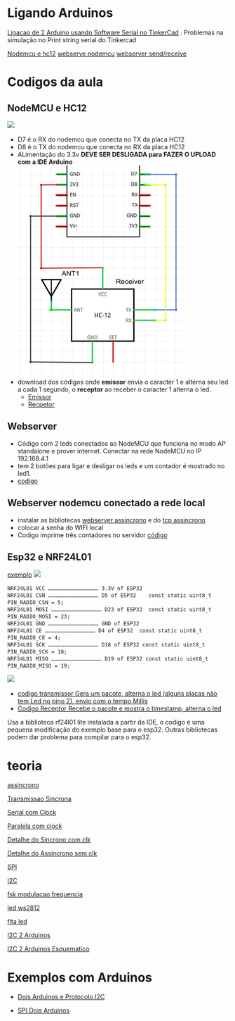 # Ligando Arduinos

[Ligacao de 2 Arduino usando Software Serial no TinkerCad](https://www.tinkercad.com/things/kE2oykfE4eb-software-serial) : Problemas na simulação no Print string serial do Tinkercad

[Nodemcu e hc12](https://www.esp8266.com/viewtopic.php?f=160&t=14367)
[webserve nodemcu](https://rees52.com/iot/4821-turn-onoff-led-via-web-server-using-nodemcu-esp8266-12e-board-kt574)
[webserver send/receive](https://randomnerdtutorials.com/esp8266-nodemcu-web-server-sent-events-sse/)

# Codigos da aula

## NodeMCU e HC12

![](https://howtomechatronics.com/wp-content/uploads/2017/07/HC-12-Wireless-Serial-Communication-Module.jpg?ezimgfmt=ng:webp/ngcb2)

* D7 é o RX do nodemcu que conecta no TX da placa HC12
* D8 é o TX do nodemcu que conecta no RX da placa HC12
* ALimentação do 3.3v **DEVE SER DESLIGADA para FAZER O UPLOAD com a IDE Arduino**
![](https://github.com/arduinoufv/inf351/blob/master/2022/Protocolos/Captura%20de%20tela%20de%202022-11-19%2013-07-43.png?raw=true)
* download dos códigos onde **emissor** envia o caracter 1 e alterna seu led a cada 1 segundo, o **receptor** ao receber o caracter 1 alterna o led.
    * [Emissor](https://github.com/arduinoufv/inf351/blob/master/2022/Protocolos/emissor_node_hc12.ino)
    * [Recpetor](https://github.com/arduinoufv/inf351/blob/master/2022/Protocolos/receptor_node_12.ino)

## Webserver 

* Código com 2 leds conectados ao NodeMCU que funciona no modo AP standalone e prover internet. Conectar na rede NodeMCU no IP 192.168.4.1
* tem 2 botões para ligar e desligar os leds e um contador é mostrado no led1. 
* [codigo](https://github.com/arduinoufv/inf351/blob/master/2022/Protocolos/webserver_standalone_node_2led_d3_d5.ino)


## Webserver nodemcu conectado a rede local

* instalar as bibliotecas [webserver assincrono](https://github.com/me-no-dev/ESPAsyncWebServer/archive/master.zip) e do [tcp assincrono](https://github.com/me-no-dev/ESPAsyncTCP/archive/master.zip)
* colocar a senha do WIFI local
* Codigo imprime três contadores no servidor [código](https://github.com/arduinoufv/inf351/blob/master/2022/Protocolos/webserver_conectado_WIFI_local_node.ino)

## Esp32 e NRF24L01

[exemplo](https://how2electronics.com/stm32-nrf24l01-node-with-esp32-nrf24l01-gateway/)
![](https://how2electronics.com/wp-content/uploads/2020/10/circuit-ESP32-nRF24L01-442x360.png)
```
NRF24L01 VCC ………………………………………… 3.3V of ESP32
NRF24L01 CSN ………………………………………… D5 of ESP32    const static uint8_t PIN_RADIO_CSN = 5;
NRF24L01 MOSI ………………………………………… D23 of ESP32  const static uint8_t PIN_RADIO_MOSI = 23;
NRF24L01 GND ………………………………………… GND of ESP32
NRF24L01 CE ………………………………………… D4 of ESP32  const static uint8_t PIN_RADIO_CE = 4;
NRF24L01 SCK ………………………………………… D18 of ESP32 const static uint8_t PIN_RADIO_SCK = 18;
NRF24L01 MISO ………………………………………… D19 of ESP32 const static uint8_t PIN_RADIO_MISO = 19;
```
![](https://components101.com/sites/default/files/component_pin/nRF24L01-Pinout.png)

* [codigo transmissor Gera um pacote, alterna o led (alguns placas não tem Led no pino 2), envio com o tempo Millis](https://github.com/arduinoufv/inf351/blob/master/2022/Protocolos/Basic_TX_ESP32_led_rf24.ino)
* [Codigo Receptor Recebe o pacote e mostra o timestamp, alterna o led](https://github.com/arduinoufv/inf351/blob/master/2022/Protocolos/Basic_TX_ESP32_led_rf24.ino)

Usa a biblioteca rf24l01 lite instalada a partir da IDE, o codigo é uma pequena modificação do exemplo base para o esp32. Outras bibliotecas podem dar problema para compilar para o esp32. 

# teoria
[assincrono](https://media.geeksforgeeks.org/wp-content/uploads/20190523143244/Untitled-Diagram-421.png)

[Transmissao Sincrona](https://media.geeksforgeeks.org/wp-content/uploads/20190523143224/Untitled-Diagram-411.png)

[Serial com Clock](https://circuitdigest.com/sites/default/files/inlineimages/u/Serial-communication.png)

[Paralela com clock](https://circuitdigest.com/sites/default/files/inlineimages/u/Parallel-communication.png)

[Detalhe do Sincrono com clk](https://circuitdigest.com/sites/default/files/inlineimages/u1/Synchronous-Serial-Communication.png)

[Detalhe do Assincrono sem clk](https://circuitdigest.com/sites/default/files/inlineimages/u1/Asynchronous-Serial-Communication.png)

[SPI](https://circuitdigest.com/sites/default/files/inlineimages/u/SPI-communication.png)

[I2C](https://circuitdigest.com/sites/default/files/inlineimages/u/I2C-Communication-Working.png)

[fsk modulacao frequencia](https://www.elprocus.com/wp-content/uploads/2016/10/Frequency-Shift-Keying.png)

[led ws2812](https://cpldcpu.files.wordpress.com/2014/01/ws2812_protocol.png?w=527&h=230)

[fita led](https://hackaday.com/wp-content/uploads/2014/12/programming_incorrect.png?w=800)

[I2C 2 Arduinos](https://www.arduino.cc/wiki/static/4c35b7e5d5136ddeac81c1672a6abc7b/5a190/Master_Sender_bb.png)

[I2C 2 Arduinos Esquematico](https://www.arduino.cc/en/uploads/Tutorial/Master_Sender_sch.png)


# Exemplos com Arduinos

* [Dois Arduinos e Protocolo I2C](https://www.arduino.cc/en/Tutorial/LibraryExamples/MasterWriter)

* [SPI Dois Arduinos](http://arduino-er.blogspot.com/2014/09/communication-betweeen-arduinos-using.html)
